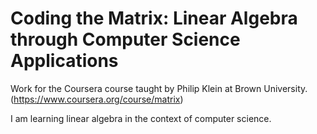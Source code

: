 # Coding the Matrix: Linear Algebra through Computer Science Applications

Work for the Coursera course taught by Philip Klein at Brown University. (https://www.coursera.org/course/matrix)

I am learning linear algebra in the context of computer science.
